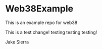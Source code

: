 # Web38Example
This is an example repo for web38


This is a test change! testing testing testing! 


Jake Sierra